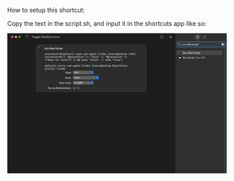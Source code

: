 How to setup this shortcut:


Copy the text in the script.sh, and input it in the shortcuts app like so:

<picture>
<img alt="Shows the way the script looks in apple shortcuts app." src="https://github.com/UnknownCrafts/Regent/blob/main/Toggle%20Desktop%20Icons/images/image.png">
</picture>